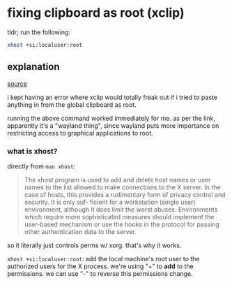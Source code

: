 # fixing clipboard as root (xclip)

tldr;
run the following:
```bash
xhost +si:localuser:root
```

## explanation

[source](https://stackoverflow.com/questions/48833451/no-protocol-specified-when-running-a-sudo-su-app-on-ubuntu-linux)

i kept having an error where xclip would totally freak out if i tried
to paste anything in from the global clipboard as root.

running the above command worked immediately for me.
as per the link, apparently it's a "wayland thing", since wayland
puts more importance on restricting access to graphical applications
to root.

### what is xhost?

directly from `man xhost`:

>The  xhost  program is used to add and delete host names or user names to the
>list allowed to make connections to the X server.  In the case of hosts, this
>provides a rudimentary form of privacy control and security.  It is only suf‐
>ficient for a workstation (single user) environment, although it  does  limit
>the  worst  abuses.   Environments  which require more sophisticated measures
>should implement the user-based mechanism or use the hooks  in  the  protocol
>for passing other authentication data to the server.

so it literally just controls perms w/ xorg. that's why it works.

`xhost +si:localuser:root`: add the local machine's root user to the authorized
users for the X process.
we're using "+" to __add__ to the permissions. we can use "-" to reverse this
permissions change.
